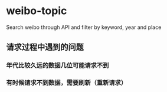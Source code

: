# weibo-topic
Search weibo through API and filter by keyword, year and place

## 请求过程中遇到的问题

### 年代比较久远的数据几位可能请求不到

### 有时候请求不到数据，需要刷新（重新请求）
